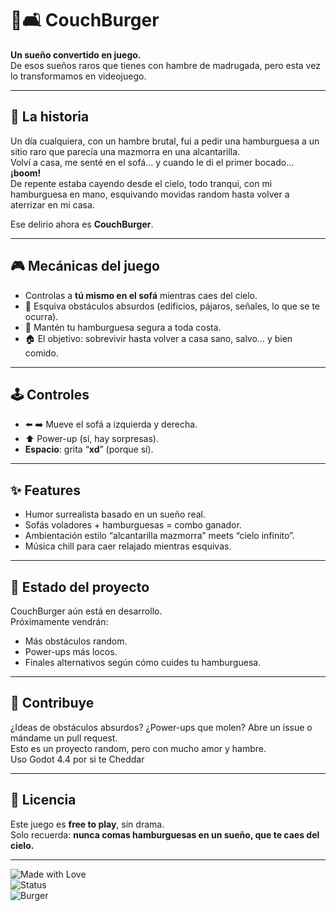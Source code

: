 # 🍔🛋️ CouchBurger  

**Un sueño convertido en juego.**  
De esos sueños raros que tienes con hambre de madrugada, pero esta vez lo transformamos en videojuego.  

---

## 🌌 La historia  
Un día cualquiera, con un hambre brutal, fui a pedir una hamburguesa a un sitio raro que parecía una mazmorra en una alcantarilla.  
Volví a casa, me senté en el sofá… y cuando le di el primer bocado… **¡boom!**  
De repente estaba cayendo desde el cielo, todo tranqui, con mi hamburguesa en mano, esquivando movidas random hasta volver a aterrizar en mi casa.  

Ese delirio ahora es **CouchBurger**.  

---

## 🎮 Mecánicas del juego  
- Controlas a **tú mismo en el sofá** mientras caes del cielo.  
- 🍟 Esquiva obstáculos absurdos (edificios, pájaros, señales, lo que se te ocurra).  
- 🍔 Mantén tu hamburguesa segura a toda costa.  
- 🏠 El objetivo: sobrevivir hasta volver a casa sano, salvo… y bien comido.  

---

## 🕹️ Controles  
- ⬅️ ➡️ Mueve el sofá a izquierda y derecha.  
- ⬆️ Power-up (sí, hay sorpresas).  
- **Espacio**: grita “**xd**” (porque sí).  

---

## ✨ Features  
- Humor surrealista basado en un sueño real.  
- Sofás voladores + hamburguesas = combo ganador.  
- Ambientación estilo “alcantarilla mazmorra” meets “cielo infinito”.  
- Música chill para caer relajado mientras esquivas.  

---

## 🚧 Estado del proyecto  
CouchBurger aún está en desarrollo.  
Próximamente vendrán:  
- Más obstáculos random.  
- Power-ups más locos.  
- Finales alternativos según cómo cuides tu hamburguesa.  

---

## 🤝 Contribuye  
¿Ideas de obstáculos absurdos? ¿Power-ups que molen? Abre un issue o mándame un pull request.  
Esto es un proyecto random, pero con mucho amor y hambre.  
Uso Godot 4.4 por si te Cheddar

---

## 📜 Licencia  
Este juego es **free to play**, sin drama.  
Solo recuerda: **nunca comas hamburguesas en un sueño, que te caes del cielo.**  

---

![Made with Love](https://img.shields.io/badge/made%20with-%F0%9F%92%96-pink)  
![Status](https://img.shields.io/badge/status-en%20desarrollo-yellow)  
![Burger](https://img.shields.io/badge/%F0%9F%8D%94-hamburguesa-red)
